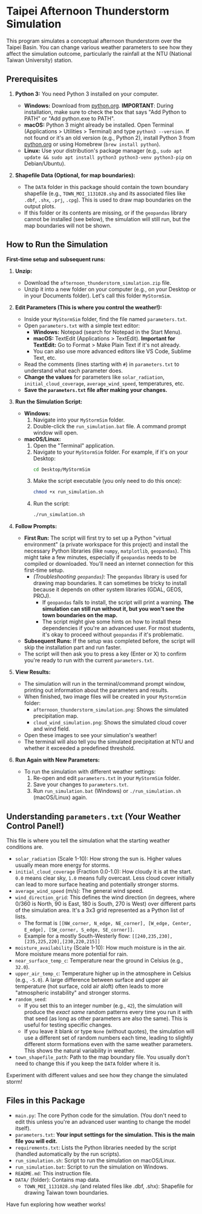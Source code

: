 # Taipei Afternoon Thunderstorm Simulation

This program simulates a conceptual afternoon thunderstorm over the Taipei Basin.
You can change various weather parameters to see how they affect the simulation outcome, particularly the rainfall at the NTU (National Taiwan University) station.

## Prerequisites

1.  **Python 3:** You need Python 3 installed on your computer.
    * **Windows:** Download from [python.org](https://www.python.org/downloads/). **IMPORTANT**: During installation, make sure to check the box that says "Add Python to PATH" or "Add python.exe to PATH".
    * **macOS:** Python 3 might already be installed. Open Terminal (Applications > Utilities > Terminal) and type `python3 --version`. If not found or it's an old version (e.g., Python 2), install Python 3 from [python.org](https://www.python.org/downloads/) or using Homebrew (`brew install python`).
    * **Linux:** Use your distribution's package manager (e.g., `sudo apt update && sudo apt install python3 python3-venv python3-pip` on Debian/Ubuntu).

2.  **Shapefile Data (Optional, for map boundaries):**
    * The `DATA` folder in this package should contain the town boundary shapefile (e.g., `TOWN_MOI_1131028.shp` and its associated files like `.dbf`, `.shx`, `.prj`, `.cpg`). This is used to draw map boundaries on the output plots.
    * If this folder or its contents are missing, or if the `geopandas` library cannot be installed (see below), the simulation will still run, but the map boundaries will not be shown.

## How to Run the Simulation

**First-time setup and subsequent runs:**

1.  **Unzip:**
    * Download the `afternoon_thunderstorm_simulation.zip` file.
    * Unzip it into a new folder on your computer (e.g., on your Desktop or in your Documents folder). Let's call this folder `MyStormSim`.

2.  **Edit Parameters (This is where you control the weather!):**
    * Inside your `MyStormSim` folder, find the file named `parameters.txt`.
    * Open `parameters.txt` with a simple text editor:
        * **Windows:** Notepad (search for Notepad in the Start Menu).
        * **macOS:** TextEdit (Applications > TextEdit). **Important for TextEdit:** Go to Format > Make Plain Text if it's not already.
        * You can also use more advanced editors like VS Code, Sublime Text, etc.
    * Read the comments (lines starting with `#`) in `parameters.txt` to understand what each parameter does.
    * **Change the values** for parameters like `solar_radiation`, `initial_cloud_coverage`, `average_wind_speed`, temperatures, etc.
    * **Save the `parameters.txt` file after making your changes.**

3.  **Run the Simulation Script:**
    * **Windows:**
        1.  Navigate into your `MyStormSim` folder.
        2.  Double-click the `run_simulation.bat` file. A command prompt window will open.
    * **macOS/Linux:**
        1.  Open the "Terminal" application.
        2.  Navigate to your `MyStormSim` folder. For example, if it's on your Desktop:
            ```bash
            cd Desktop/MyStormSim
            ```
        3.  Make the script executable (you only need to do this once):
            ```bash
            chmod +x run_simulation.sh
            ```
        4.  Run the script:
            ```bash
            ./run_simulation.sh
            ```

4.  **Follow Prompts:**
    * **First Run:** The script will first try to set up a Python "virtual environment" (a private workspace for this project) and install the necessary Python libraries (like `numpy`, `matplotlib`, `geopandas`). This might take a few minutes, especially if `geopandas` needs to be compiled or downloaded. You'll need an internet connection for this first-time setup.
        * *(Troubleshooting `geopandas`):* The `geopandas` library is used for drawing map boundaries. It can sometimes be tricky to install because it depends on other system libraries (GDAL, GEOS, PROJ).
            * If `geopandas` fails to install, the script will print a warning. **The simulation can still run without it, but you won't see the town boundaries on the map.**
            * The script might give some hints on how to install these dependencies if you're an advanced user. For most students, it's okay to proceed without `geopandas` if it's problematic.
    * **Subsequent Runs:** If the setup was completed before, the script will skip the installation part and run faster.
    * The script will then ask you to press a key (Enter or X) to confirm you're ready to run with the current `parameters.txt`.

5.  **View Results:**
    * The simulation will run in the terminal/command prompt window, printing out information about the parameters and results.
    * When finished, two image files will be created in your `MyStormSim` folder:
        * `afternoon_thunderstorm_simulation.png`: Shows the simulated precipitation map.
        * `cloud_wind_simulation.png`: Shows the simulated cloud cover and wind field.
    * Open these images to see your simulation's weather!
    * The terminal will also tell you the simulated precipitation at NTU and whether it exceeded a predefined threshold.

6.  **Run Again with New Parameters:**
    * To run the simulation with different weather settings:
        1.  Re-open and edit `parameters.txt` in your `MyStormSim` folder.
        2.  Save your changes to `parameters.txt`.
        3.  Run `run_simulation.bat` (Windows) or `./run_simulation.sh` (macOS/Linux) again.

## Understanding `parameters.txt` (Your Weather Control Panel!)

This file is where you tell the simulation what the starting weather conditions are.

* `solar_radiation` (Scale 1-10): How strong the sun is. Higher values usually mean more energy for storms.
* `initial_cloud_coverage` (Fraction 0.0-1.0): How cloudy it is at the start. `0.0` means clear sky, `1.0` means fully overcast. Less cloud cover initially can lead to more surface heating and potentially stronger storms.
* `average_wind_speed` (m/s): The general wind speed.
* `wind_direction_grid`: This defines the wind direction (in degrees, where 0/360 is North, 90 is East, 180 is South, 270 is West) over different parts of the simulation area. It's a 3x3 grid represented as a Python list of lists.
    * The format is `[[NW_corner, N_edge, NE_corner], [W_edge, Center, E_edge], [SW_corner, S_edge, SE_corner]]`.
    * Example for a mostly South-Westerly flow: `[[240,235,230],[235,225,220],[230,220,215]]`
* `moisture_availability` (Scale 1-10): How much moisture is in the air. More moisture means more potential for rain.
* `near_surface_temp_c`: Temperature near the ground in Celsius (e.g., `32.0`).
* `upper_air_temp_c`: Temperature higher up in the atmosphere in Celsius (e.g., `-5.0`). A large difference between surface and upper air temperature (hot surface, cold air aloft) often leads to more "atmospheric instability" and stronger storms.
* `random_seed`:
    * If you set this to an integer number (e.g., `42`), the simulation will produce the *exact same* random patterns every time you run it with that seed (as long as other parameters are also the same). This is useful for testing specific changes.
    * If you leave it blank or type `None` (without quotes), the simulation will use a different set of random numbers each time, leading to slightly different storm formations even with the same weather parameters. This shows the natural variability in weather.
* `town_shapefile_path`: Path to the map boundary file. You usually don't need to change this if you keep the `DATA` folder where it is.

Experiment with different values and see how they change the simulated storm!

## Files in this Package

* `main.py`: The core Python code for the simulation. (You don't need to edit this unless you're an advanced user wanting to change the model itself).
* `parameters.txt`: **Your input settings for the simulation. This is the main file you will edit.**
* `requirements.txt`: Lists the Python libraries needed by the script (handled automatically by the run scripts).
* `run_simulation.sh`: Script to run the simulation on macOS/Linux.
* `run_simulation.bat`: Script to run the simulation on Windows.
* `README.md`: This instruction file.
* `DATA/` (folder): Contains map data.
    * `TOWN_MOI_1131028.shp` (and related files like .dbf, .shx): Shapefile for drawing Taiwan town boundaries.

Have fun exploring how weather works!